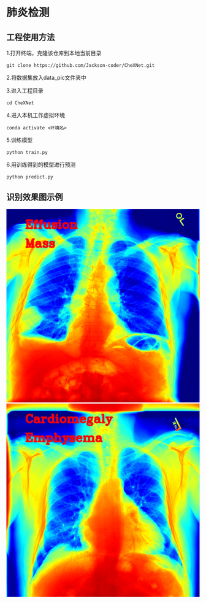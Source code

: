 # 肺炎检测

## 工程使用方法
1.打开终端，克隆该仓库到本地当前目录

```
git clone https://github.com/Jackson-coder/CheXNet.git
```
2.将数据集放入data_pic文件夹中

3.进入工程目录
```
cd CheXNet
```
4.进入本机工作虚拟环境
```
conda activate <环境名>
```
5.训练模型
```
python train.py
```
6.用训练得到的模型进行预测
```
python predict.py
```
## 识别效果图示例
![avatar](img1.png)
![avatar](img2.png)